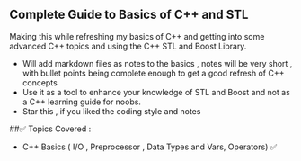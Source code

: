 ## Complete Guide to Basics of C++ and STL 
 
Making this while refreshing my basics of C++ and getting into some advanced C++ topics and using the C++ STL
and Boost Library. 

* Will add markdown files as notes to the basics , notes will be very short , with bullet points being complete enough 
to get a good refresh of C++ concepts 
* Use it as a tool to enhance your knowledge of STL and Boost and not as a C++ learning guide for noobs. 
* Star this , if you liked the coding style and notes 


##✅ Topics Covered : 

* C++ Basics ( I/O , Preprocessor , Data Types and Vars, Operators) ✅
